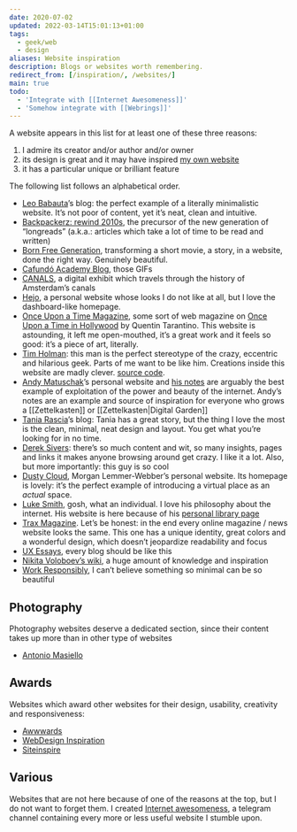 ```yaml
---
date: 2020-07-02
updated: 2022-03-14T15:01:13+01:00
tags:
  - geek/web
  - design
aliases: Website inspiration
description: Blogs or websites worth remembering.
redirect_from: [/inspiration/, /websites/]
main: true
todo:
  - 'Integrate with [[Internet Awesomeness]]'
  - 'Somehow integrate with [[Webrings]]'
---
```

A website appears in this list for at least one of these three reasons:

1. I admire its creator and/or author and/or owner
2. its design is great and it may have inspired [my own website](https://tommi.space/home 'Tommi Space')
3. it has a particular unique or brilliant feature

The following list follows an alphabetical order.

- [Leo Babauta](https://leobabauta.com 'Leo Babauta')’s blog: the perfect example of a literally minimalistic website. It’s not poor of content, yet it’s neat, clean and intuitive.
- [Backpackerz: rewind 2010s](https://thebackpackerz.com/special/rewind/2010/ 'The Backpackerz - rewind 2010s'), the precursor of the new generation of “longreads” (a.k.a.: articles which take a lot of time to be read and written)
- [Born Free Generation](https://www.bornfreegeneration.com/), transforming a short movie, a story, in a website, done the right way. Genuinely beautiful.
- [Cafundó Academy Blog](http://cafundoestudio.com.br/blog/ ''), those GIFs
- [CANALS](https://canals-amsterdam.nl/ 'Amsterdam Canals'), a digital exhibit which travels through the history of Amsterdam’s canals
- [Hejo](https://hejo.org 'Hejo'), a personal website whose looks I do not like at all, but I love the dashboard-like homepage.
- [Once Upon a Time Magazine](https://www.onceuponatimemag.com 'Once Upon a Time Magazine'), some sort of web magazine on [Once Upon a Time in Hollywood](https://www.imdb.com/title/tt7131622/ 'Once Upon a Time in Hollywood') by Quentin Tarantino. This website is astounding, it left me open-mouthed, it’s a great work and it feels so good: it’s a piece of art, literally.
- [Tim Holman](http://tholman.com/ 'Tim Holman'): this man is the perfect stereotype of the crazy, eccentric and hilarious geek. Parts of me want to be like him. Creations inside this website are madly clever. [source code](https://github.com/tholman/tholman-blog 'tholman.com source code on GitHub').
- [Andy Matuschak](https://andymatuschak.org/ 'Andy Matuschak')’s personal website and [his notes](https://notes.andymatuschak.org 'Andyʼs working notes') are arguably the best example of exploitation of the power and beauty of the internet. Andy’s notes are an example and source of inspiration for everyone who grows a [[Zettelkasten]] or [[Zettelkasten|Digital Garden]]
- [Tania Rascia](https://taniarascia.com)’s blog: Tania has a great story, but the thing I love the most is the clean, minimal, neat design and layout. You get what you’re looking for in no time.
- [Derek Sivers](https://sivers.org): there’s so much content and wit, so many insights, pages and links it makes anyone browsing around get crazy. I like it a lot. Also, but more importantly: this guy is so cool
- [Dusty Cloud](https://dustycloud.org/ 'Dusty Cloud'), Morgan Lemmer-Webber’s personal website. Its homepage is lovely: it’s the perfect example of introducing a virtual place as an *actual* space.
- [Luke Smith](https://lukesmith.xyz/), gosh, what an individual. I love his philosophy about the internet. His website is here because of his [personal library page](https://lukesmith.xyz/library)
- [Trax Magazine](https://www.traxmag.com 'Trax Magazine'). Let’s be honest: in the end every online magazine / news website looks the same. This one has a unique identity, great colors and a wonderful design, which doesn’t jeopardize readability and focus
- [UX Essays](https://essays.uxdesign.cc/), every blog should be like this
- [Nikita Voloboev’s wiki](https://wiki.nikitavoloboev.xyz 'Nikita Voloboev'), a huge amount of knowledge and inspiration
- [Work Responsibly](https://www.workresponsibly.org/), I can’t believe something so minimal can be so beautiful

## Photography

Photography websites deserve a dedicated section, since their content takes up more than in other type of websites

- [Antonio Masiello](https://antoniomasiello.portfoliobox.net/ 'Antonio Masiello’s portfolio')

## Awards

Websites which award other websites for their design, usability, creativity and responsiveness:

- [Awwwards](https://www.awwwards.com/)
- [WebDesign Inspiration](https://www.webdesign-inspiration.com)
- [Siteinspire](https://www.siteinspire.com/)

## Various

Websites that are not here because of one of the reasons at the top, but I do not want to forget them. I created [Internet awesomeness](https://t.me/internet_awesomeness 'Internet Awesomeness on Telegram'), a telegram channel containing every more or less useful website I stumble upon.
